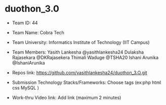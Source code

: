 # duothon_3.0

* Team ID: 44

* Team Name: Cobra Tech

* Team University: Informatics Institute of Technology (IIT Campus)

* Team Members:
    Yasith Lankesha @yasithlankesha24
    Dulaksha Rajasekara @DKRajasekera
    Thimali Waduge @TSHA20
    Ishani Arunika @IshaniArunika

* Repos link: https://github.com/yasithlankesha24/duothon_3.O.git
* Submission Technology Stacks/Frameworks: Choose tags (ex:php html css MySQL )
* Work-thru Video link: Add link (maximum 2 minutes)
